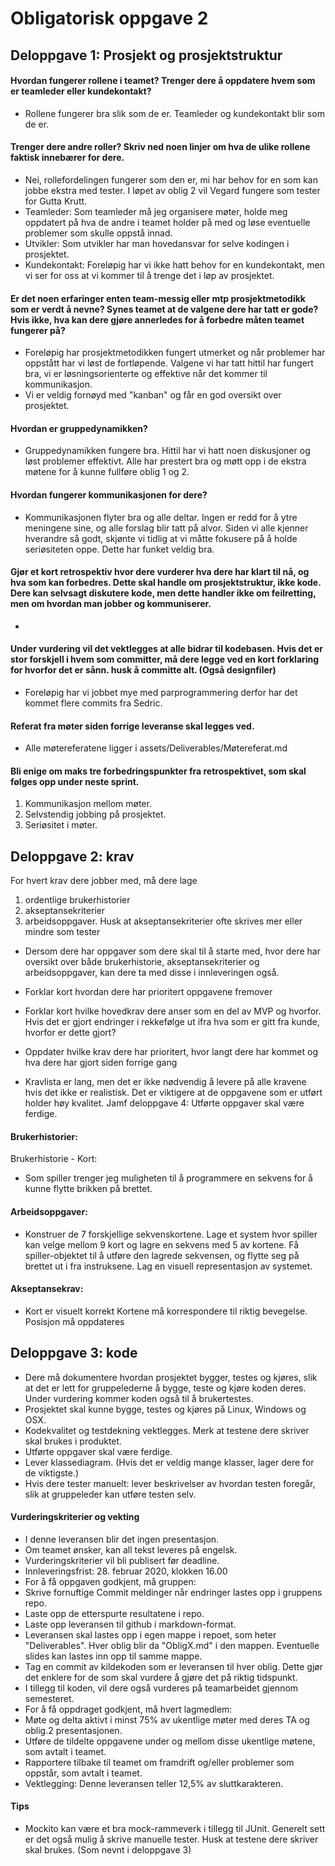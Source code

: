 # Obligatorisk oppgave 2
## Deloppgave 1: Prosjekt og prosjektstruktur

#### Hvordan fungerer rollene i teamet? Trenger dere å oppdatere hvem som er teamleder eller kundekontakt?
* Rollene fungerer bra slik som de er. Teamleder og kundekontakt blir som de er. 
 
#### Trenger dere andre roller? Skriv ned noen linjer om hva de ulike rollene faktisk innebærer for dere.
* Nei, rollefordelingen fungerer som den er, mi har behov for en som kan jobbe ekstra med tester. I løpet av oblig 2 vil Vegard fungere som tester for Gutta Krutt.
* Teamleder: Som teamleder må jeg organisere møter, holde meg oppdatert på hva de andre i teamet holder på med og løse eventuelle problemer som skulle oppstå innad.
* Utvikler: Som utvikler har man hovedansvar for selve kodingen i prosjektet. 
* Kundekontakt: Foreløpig har vi ikke hatt behov for en kundekontakt, men vi ser for oss at vi kommer til å trenge det i løp av prosjektet. 
 
#### Er det noen erfaringer enten team-messig eller mtp prosjektmetodikk som er verdt å nevne? Synes teamet at de valgene dere har tatt er gode? Hvis ikke, hva kan dere gjøre annerledes for å forbedre måten teamet fungerer på?
* Foreløpig har prosjektmetodikken fungert utmerket og når problemer har oppstått har vi løst de fortløpende.
Valgene vi har tatt hittil har fungert bra, vi er løsningsorienterte og effektive når det kommer til kommunikasjon. 
* Vi er veldig fornøyd med "kanban" og får en god oversikt over prosjektet. 
 
#### Hvordan er gruppedynamikken?
* Gruppedynamikken fungere bra. Hittil har vi hatt noen diskusjoner og løst problemer effektivt. Alle har prestert bra og møtt opp i de ekstra møtene for å kunne fullføre oblig 1 og 2.
 
#### Hvordan fungerer kommunikasjonen for dere?
* Kommunikasjonen flyter bra og alle deltar. Ingen er redd for å ytre meningene sine, og alle forslag blir tatt på alvor. Siden vi alle kjenner hverandre så godt, skjønte vi tidlig at vi måtte fokusere på å holde seriøsiteten oppe. Dette har funket veldig bra.
 
#### Gjør et kort retrospektiv hvor dere vurderer hva dere har klart til nå, og hva som kan forbedres. Dette skal handle om prosjektstruktur, ikke kode. Dere kan selvsagt diskutere kode, men dette handler ikke om feilretting, men om hvordan man jobber og kommuniserer.
 * 
 
#### Under vurdering vil det vektlegges at alle bidrar til kodebasen. Hvis det er stor forskjell i hvem som committer, må dere legge ved en kort forklaring for hvorfor det er sånn. husk å committe alt. (Også designfiler)
* Foreløpig har vi jobbet mye med parprogrammering derfor har det kommet flere commits fra Sedric.
 
#### Referat fra møter siden forrige leveranse skal legges ved.
 * Alle møtereferatene ligger i assets/Deliverables/Møtereferat.md
 
#### Bli enige om maks tre forbedringspunkter fra retrospektivet, som skal følges opp under neste sprint.
1. Kommunikasjon mellom møter.
2. Selvstendig jobbing på prosjektet.
3. Seriøsitet i møter.

## Deloppgave 2: krav
For hvert krav dere jobber med, må dere lage 
1) ordentlige brukerhistorier 
2) akseptansekriterier
3) arbeidsoppgaver. Husk at akseptansekriterier ofte skrives mer eller mindre som tester
 
* Dersom dere har oppgaver som dere skal til å starte med, hvor dere har oversikt over både brukerhistorie, akseptansekriterier og arbeidsoppgaver, kan dere ta med disse i innleveringen også.
 
* Forklar kort hvordan dere har prioritert oppgavene fremover
 
* Forklar kort hvilke hovedkrav dere anser som en del av MVP og hvorfor. Hvis det er gjort endringer i rekkefølge ut ifra hva som er gitt fra kunde, hvorfor er dette gjort?
 
* Oppdater hvilke krav dere har prioritert, hvor langt dere har kommet og hva dere har gjort siden forrige gang
 
* Kravlista er lang, men det er ikke nødvendig å levere på alle kravene hvis det ikke er realistisk. Det er viktigere at de oppgavene som er utført holder høy kvalitet. Jamf deloppgave 4: Utførte oppgaver skal være ferdige.
 


#### Brukerhistorier:

Brukerhistorie - Kort:

* Som spiller trenger jeg muligheten til å programmere en sekvens for å kunne flytte brikken på brettet.

#### Arbeidsoppgaver:
* Konstruer de 7 forskjellige sekvenskortene. 
Lage et system hvor spiller kan velge mellom 9 kort og lagre en sekvens med 5 av kortene.
Få spiller-objektet til å utføre den lagrede sekvensen, og flytte seg på brettet ut i fra instruksene. 
Lag en visuell representasjon av systemet.

#### Akseptansekrav:
* Kort er visuelt korrekt
Kortene må korrespondere til riktig bevegelse.
Posisjon må oppdateres





## Deloppgave 3: kode
* Dere må dokumentere hvordan prosjektet bygger, testes og kjøres, slik at det er lett for gruppelederne å bygge, teste og kjøre koden deres. Under vurdering kommer koden også til å brukertestes.
* Prosjektet skal kunne bygge, testes og kjøres på Linux, Windows og OSX.
* Kodekvalitet og testdekning vektlegges. Merk at testene dere skriver skal brukes i produktet.
* Utførte oppgaver skal være ferdige.
* Lever klassediagram. (Hvis det er veldig mange klasser, lager dere for de viktigste.)
* Hvis dere tester manuelt: lever beskrivelser av hvordan testen foregår, slik at gruppeleder kan utføre testen selv.

#### Vurderingskriterier og vekting
* I denne leveransen blir det ingen presentasjon.
* Om teamet ønsker, kan all tekst leveres på engelsk.
* Vurderingskriterier vil bli publisert før deadline.
* Innleveringsfrist: 28. februar 2020, klokken 16.00
* For å få oppgaven godkjent, må gruppen:
* Skrive fornuftige Commit meldinger når endringer lastes opp i gruppens repo.
* Laste opp de etterspurte resultatene i repo.
* Laste opp leveransen til github i markdown-format.
* Leveransen skal lastes opp i egen mappe i repoet, som heter "Deliverables". Hver oblig blir da "ObligX.md" i den mappen. Eventuelle slides kan lastes inn opp til samme mappe.
* Tag en commit av kildekoden som er leveransen til hver oblig. Dette gjør det enklere for de som skal vurdere å gjøre det på riktig tidspunkt.
* I tillegg til koden, vil dere også vurderes på teamarbeidet gjennom semesteret.
* For å få oppdraget godkjent, må hvert lagmedlem:
* Møte og delta aktivt i minst 75% av ukentlige møter med deres TA og oblig.2 presentasjonen.
* Utføre de tildelte oppgavene under og mellom disse ukentlige møtene, som avtalt i teamet.
* Rapportere tilbake til teamet om framdrift og/eller problemer som oppstår, som avtalt i teamet.
* Vektlegging: Denne leveransen teller 12,5% av sluttkarakteren.
#### Tips
* Mockito kan være et bra mock-rammeverk i tillegg til JUnit. Generelt sett er det også mulig å skrive manuelle tester. Husk at testene dere skriver skal brukes. (Som nevnt i deloppgave 3)


